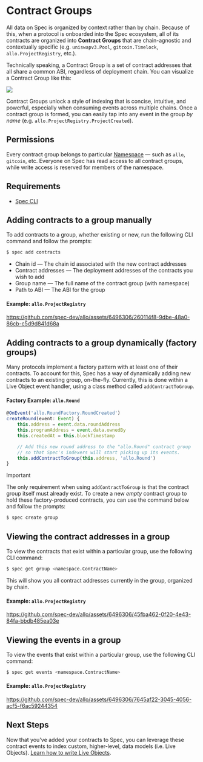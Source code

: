 # Contract Groups

All data on Spec is organized by context rather than by chain. Because of this, when a protocol is onboarded into the Spec ecosystem, all of its contracts are organized into <b>Contract Groups</b> that are chain-agnostic and contextually specific (e.g. `uniswapv3.Pool`, `gitcoin.Timelock`, `allo.ProjectRegistry`, etc.). 

Technically speaking, a Contract Group is a set of contract addresses that all share a common ABI, regardless of deployment chain. You can visualize a Contract Group like this:

![](https://dbjzhg7yxqn0y.cloudfront.net/cg.png)

Contract Groups unlock a style of indexing that is concise, intuitive, and powerful, especially when consuming events across multiple chains. Once a contract group is formed, you can easily tap into any event in the group *by name* (e.g. `allo.ProjectRegistry.ProjectCreated`).

## Permissions

Every contract group belongs to particular [Namespace](./Writing-Live-Objects.md#namespaces) — such as `allo`, `gitcoin`, etc. Everyone on Spec has read access to all contract groups, while write access is reserved for members of the namespace.

## Requirements

* [Spec CLI](./CLI-Setup.md)

## Adding contracts to a group manually

To add contracts to a group, whether existing or new, run the following CLI command and follow the prompts:

```bash
$ spec add contracts
```

* Chain id — The chain id associated with the new contract addresses
* Contract addresses — The deployment addresses of the contracts you wish to add
* Group name — The full name of the contract group (with namespace)
* Path to ABI — The ABI for the group

#### Example: `allo.ProjectRegistry`

https://github.com/spec-dev/allo/assets/6496306/260114f8-9dbe-48a0-86cb-c5d9d841d68a

## Adding contracts to a group dynamically (factory groups)

Many protocols implement a factory pattern with at least one of their contracts. To account for this, Spec has a way of dynamically adding new contracts to an existing group, on-the-fly. Currently, this is done within a Live Object event handler, using a class method called `addContractToGroup`.

#### Factory Example: `allo.Round`

```typescript
@OnEvent('allo.RoundFactory.RoundCreated')
createRound(event: Event) {
    this.address = event.data.roundAddress
    this.programAddress = event.data.ownedBy
    this.createdAt = this.blockTimestamp

    // Add this new round address to the "allo.Round" contract group 
    // so that Spec's indexers will start picking up its events.
    this.addContractToGroup(this.address, 'allo.Round')
}
```
> [!IMPORTANT]
> The only requirement when using `addContractToGroup` is that the contract group itself must already exist. To create a new *empty* contract group to hold these factory-produced contracts, you can use the command below and follow the prompts:

```bash
$ spec create group
```

## Viewing the contract addresses in a group

To view the contracts that exist within a particular group, use the following CLI command:

```bash
$ spec get group <namespace.ContractName>
```

This will show you all contract addresses currently in the group, organized by chain.

#### Example: `allo.ProjectRegistry`

https://github.com/spec-dev/allo/assets/6496306/45fba462-0f20-4e43-84fa-bbdb485ea03e

## Viewing the events in a group

To view the events that exist within a particular group, use the following CLI command:

```bash
$ spec get events <namespace.ContractName>
```

#### Example: `allo.ProjectRegistry`

https://github.com/spec-dev/allo/assets/6496306/7645af22-3045-4056-acf5-f6ac59244354


## Next Steps

Now that you've added your contracts to Spec, you can leverage these contract events to index custom, higher-level, data models (i.e. Live Objects). [Learn how to write Live Objects](./Writing-Live-Objects.md).